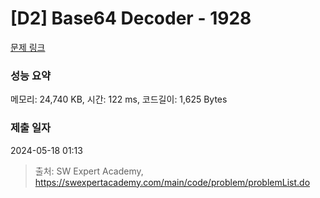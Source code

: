 # [D2] Base64 Decoder - 1928 

[문제 링크](https://swexpertacademy.com/main/code/problem/problemDetail.do?contestProbId=AV5PR4DKAG0DFAUq) 

### 성능 요약

메모리: 24,740 KB, 시간: 122 ms, 코드길이: 1,625 Bytes

### 제출 일자

2024-05-18 01:13



> 출처: SW Expert Academy, https://swexpertacademy.com/main/code/problem/problemList.do